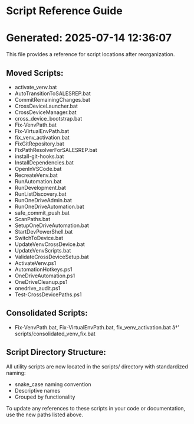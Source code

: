 ﻿# Script Reference Guide
# Generated: 2025-07-14 12:36:07

This file provides a reference for script locations after reorganization.

## Moved Scripts:
- activate_venv.bat
- AutoTransitionToSALESREP.bat
- CommitRemainingChanges.bat
- CrossDeviceLauncher.bat
- CrossDeviceManager.bat
- cross_device_bootstrap.bat
- Fix-VenvPath.bat
- Fix-VirtualEnvPath.bat
- fix_venv_activation.bat
- FixGitRepository.bat
- FixPathResolverForSALESREP.bat
- install-git-hooks.bat
- InstallDependencies.bat
- OpenInVSCode.bat
- RecreateVenv.bat
- RunAutomation.bat
- RunDevelopment.bat
- RunListDiscovery.bat
- RunOneDriveAdmin.bat
- RunOneDriveAutomation.bat
- safe_commit_push.bat
- ScanPaths.bat
- SetupOneDriveAutomation.bat
- StartDevPowerShell.bat
- SwitchToDevice.bat
- UpdateVenvCrossDevice.bat
- UpdateVenvScripts.bat
- ValidateCrossDeviceSetup.bat
- ActivateVenv.ps1
- AutomationHotkeys.ps1
- OneDriveAutomation.ps1
- OneDriveCleanup.ps1
- onedrive_audit.ps1
- Test-CrossDevicePaths.ps1


## Consolidated Scripts:
- Fix-VenvPath.bat, Fix-VirtualEnvPath.bat, fix_venv_activation.bat â†’ scripts/consolidated_venv_fix.bat

## Script Directory Structure:
All utility scripts are now located in the scripts/ directory with standardized naming:
- snake_case naming convention
- Descriptive names
- Grouped by functionality

To update any references to these scripts in your code or documentation,
use the new paths listed above.
